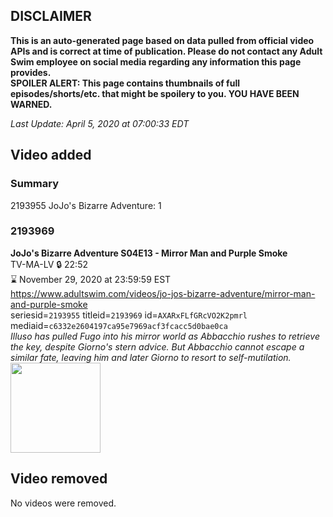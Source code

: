 ## DISCLAIMER
**This is an auto-generated page based on data pulled from official video APIs and is correct at time of publication. Please do not contact any Adult Swim employee on social media regarding any information this page provides.**  
**SPOILER ALERT: This page contains thumbnails of full episodes/shorts/etc. that might be spoilery to you. YOU HAVE BEEN WARNED.**  

_Last Update: April 5, 2020 at 07:00:33 EDT_
## Video added
### Summary
2193955 JoJo's Bizarre Adventure: 1  
### 2193969
**JoJo's Bizarre Adventure S04E13 - Mirror Man and Purple Smoke**  
TV-MA-LV 🔒 22:52  
⌛ November 29, 2020 at 23:59:59 EST  
https://www.adultswim.com/videos/jo-jos-bizarre-adventure/mirror-man-and-purple-smoke  
seriesid=`2193955` titleid=`2193969` id=`AXARxFLfGRcVO2K2pmrl` mediaid=`c6332e2604197ca95e7969acf3fcacc5d0bae0ca`  
_Illuso has pulled Fugo into his mirror world as Abbacchio rushes to retrieve the key, despite Giorno's stern advice. But Abbacchio cannot escape a similar fate, leaving him and later Giorno to resort to self-mutilation._  
<a href="https://media.cdn.adultswim.com/uploads/20200204/thumbnails/2_20241453590-jojo_goldenwind_013.jpg"><img src="https://media.cdn.adultswim.com/uploads/20200204/thumbnails/2_20241453590-jojo_goldenwind_013.jpg" height="144px" /></a>
## Video removed
No videos were removed.  
